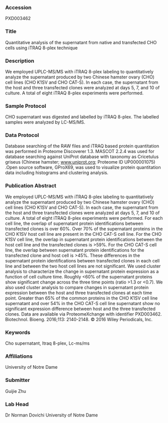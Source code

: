 ### Accession
PXD003462

### Title
Quantitative analysis of the supernatant from native and transfected CHO cells using iTRAQ 8-plex technique

### Description
We employed UPLC-MS/MS with iTRAQ 8-plex labeling to quantitatively analyze the supernatant produced by two Chinese hamster ovary (CHO) cell lines (CHO K1SV and CHO CAT-S). In each case, the supernatant from the host and three transfected clones were analyzed at days 5, 7, and 10 of culture. A total of eight iTRAQ 8-plex experiments were performed.

### Sample Protocol
CHO supernatant was digested and labelled by iTRAQ 8-plex. The labelled samples were analyzed by LC-MS/MS.

### Data Protocol
Database searching of the RAW files and iTRAQ based protein quantitation was performed in Proteome Discoverer 1.3. MASCOT 2.2.4 was used for database searching against UniProt database with taxonomy as Cricetulus griseus (Chinese hamster; www.uniprot.org; Proteome ID UP000001075) .Open source software, GProX69, was used to visualize protein quantitation data including histograms and clustering analysis.

### Publication Abstract
We employed UPLC-MS/MS with iTRAQ 8-plex labeling to quantitatively analyze the supernatant produced by two Chinese hamster ovary (CHO) cell lines (CHO K1SV and CHO CAT-S). In each case, the supernatant from the host and three transfected clones were analyzed at days 5, 7, and 10 of culture. A total of eight iTRAQ 8-plex experiments were performed. For each cell line, the overlap of supernatant protein identifications between transfected clones is over 60%. Over 70% of the supernatant proteins in the CHO K1SV host cell line are present in the CHO CAT-S cell line. For the CHO K1SV cell line, the overlap in supernatant protein identifications between the host cell line and the transfected clones is &gt;59%. For the CHO CAT-S cell line, the overlap between supernatant protein identifications for the transfected clone and host cell is &gt;45%. These differences in the supernatant protein identifications between transfected clones in each cell line and between the two host cell lines are not significant. We used cluster analysis to characterize the change in supernatant protein expression as a function of cell culture time. Roughly &lt;60% of the supernatant proteins show significant change across the three time points (ratio &gt;1.3 or &lt;0.7). We also used cluster analysis to compare changes in supernatant protein expression between the host and three transfected clones at each time point. Greater than 65% of the common proteins in the CHO K1SV cell line supernatant and over 54% in the CHO CAT-S cell line supernatant show no significant expression difference between host and the three transfected clones. Data are available via ProteomeXchange with identifier PXD003462. Biotechnol. Bioeng. 2016;113: 2140-2148. &#xa9; 2016 Wiley Periodicals, Inc.

### Keywords
Cho supernatant, Itraq 8-plex, Lc-ms/ms

### Affiliations
University of Notre Dame

### Submitter
Guijie Zhu

### Lab Head
Dr Norman Dovichi
University of Notre Dame


